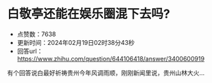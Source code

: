 # 白敬亭还能在娱乐圈混下去吗?
- 点赞数：7638
- 更新时间：2024年02月19日02时38分43秒
- 回答url：https://www.zhihu.com/question/644106418/answer/3400600919
<body>
 <p data-pid="trhdAcCl">有个回答说白最好祈祷贵州今年风调雨顺，刚刚新闻里说，贵州山林大火…</p>
</body>